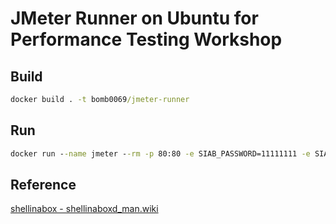 # JMeter Runner on Ubuntu for Performance Testing Workshop

## Build

```cmd
docker build . -t bomb0069/jmeter-runner
```

## Run

```cmd
docker run --name jmeter --rm -p 80:80 -e SIAB_PASSWORD=11111111 -e SIAB_SUDO=true -e SIAB_SSL=false bomb0069/jmeter-runner
```

## Reference

[shellinabox - shellinaboxd_man.wiki](https://code.google.com/archive/p/shellinabox/wikis/shellinaboxd_man.wiki)
